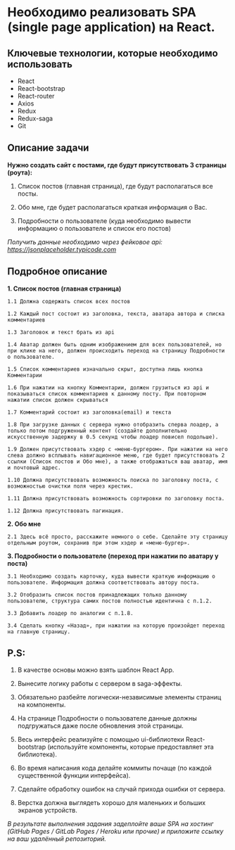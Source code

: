 # Необходимо реализовать SPA (single page application) на React.

## Ключевые технологии, которые необходимо использовать

- React
- React-bootstrap
- React-router
- Axios
- Redux
- Redux-saga
- Git

## Описание задачи

**Нужно создать сайт с постами, где будут присутствовать 3 страницы (роута):**

1. Список постов (главная страница), где будут располагаться все посты.

2. Обо мне, где будет располагаться краткая информация о Вас.

3. Подробности о пользователе (куда необходимо вывести информацию о пользователе и список его постов)

_Получить данные необходимо через фейковое api: https://jsonplaceholder.typicode.com_

## Подробное описание

**1. Список постов (главная страница)**

    1.1 Должна содержать список всех постов

    1.2 Каждый пост состоит из заголовка, текста, аватара автора и списка комментариев

    1.3 Заголовок и текст брать из api

    1.4 Аватар должен быть одним изображением для всех пользователей, но при клике на него, должен происходить переход на страницу Подробности о пользователе.

    1.5 Список комментариев изначально скрыт, доступна лишь кнопка Комментарии

    1.6 При нажатии на кнопку Комментарии, должен грузиться из api и показываться список комментариев к данному посту. При повторном нажатии список должен скрываться

    1.7 Комментарий состоит из заголовка(email) и текста

    1.8 При загрузке данных с сервера нужно отобразить сперва лоадер, а только потом подгруженный контент (создайте дополнительно искусственную задержку в 0.5 секунд чтобы лоадер повисел подольше).

    1.9 Должен присутствовать хэдер с «меню-бургером». При нажатии на него слева должно всплывать навигационное меню, где будет присутствовать 2 ссылки (Список постов и Обо мне), а также отображаться ваш аватар, имя и почтовый адрес.

    1.10 Должна присутствовать возможность поиска по заголовку поста, с возможностью очистки поля через крестик.

    1.11 Должна присутствовать возможность сортировки по заголовку поста.

    1.12 Должна присутствовать пагинация.

**2. Обо мне**

    2.1 Здесь всё просто, расскажите немного о себе. Сделайте эту страницу отдельным роутом, сохранив при этом хэдер и «меню-бургер».

**3. Подробности о пользователе (переход при нажатии по аватару у поста)**

    3.1 Необходимо создать карточку, куда вывести краткую информацию о пользователе. Информация должна соответствовать автору поста.

    3.2 Отобразить список постов принадлежащих только данному пользователю, структура самих постов полностью идентична с п.1.2.

    3.3 Добавить лоадер по аналогии с п.1.8.

    3.4 Сделать кнопку «Назад», при нажатии на которую произойдет переход на главную страницу.

## P.S:

1. В качестве основы можно взять шаблон React App.

2. Вынесите логику работы с сервером в saga-эффекты.

3. Обязательно разбейте логически-независимые элементы страниц на компоненты.

4. На странице Подробности о пользователе данные должны подгружаться даже после обновления этой страницы.

5. Весь интерфейс реализуйте с помощью ui-библиотеки React-bootstrap (используйте компоненты, которые предоставляет эта библиотека).

6. Во время написания кода делайте коммиты почаще (по каждой существенной функции интерфейса).

7. Сделайте обработку ошибок на случай прихода ошибки от сервера.

8. Верстка должна выглядеть хорошо для маленьких и больших экранов устройств.

_В результате выполнения задания задеплойте ваше SPA на хостинг (GitHub Pages / GitLab Pages / Heroku или прочие) и приложите ссылку на ваш удалённый репозиторий._
